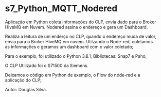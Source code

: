 # s7_Python_MQTT_Nodered
Aplicação em Python coleta informações do CLP, envia dado para o Broker HiveMQ em Nuvem. Nodered assina o endereço e gera um Dashboard.

Realiza a leitura de um enderço no CLP, quando o endereço muda de valor, envia para o Broker HiveMQ em nuvem. Utilzando o Node-red, coletamos as informações e geramos um dashboard com o valor coletado;

Para o exemplo, foi utilizado o Python 3.8.1; Bibliotecas: Snap7 e Paho;

O CLP Utilizado foi o S71500 da Siemens.

Deixamos o código em Python de exemplo, o Flow do node-red e a aplicação do CLP;

Autor: Douglas Silva.
